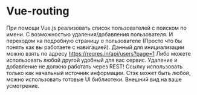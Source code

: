 # Vue-routing
При помощи Vue.js реализовать список пользователей с поиском по имени.
С возможностью удаления/добавления пользователя. И переходом на подробную страницу о пользователе (Просто что бы понять как вы работаете с навигацией).
Данный для инициализации можно взять по адресу https://reqres.in/api/users?page=1
Либо можете использовать любой другой удобный для вас сервис.
Удаление и добавление не должно работать через REST! Ссылку использовать только как начальный источник информации.
Стэк может быть любой, можно использовать готовые UI библиотеки.
Внешний вид на ваше усмотрение.
